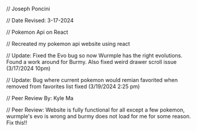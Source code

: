 // Joseph Poncini

// Date Revised: 3-17-2024

// Pokemon Api on React

// Recreated my pokemon api website using react

// Update: Fixed the Evo bug so now Wurmple has the right evolutions. Found a work around for Burmy. Also fixed weird drawer scroll issue (3/17/2024 10pm)

// Update: Bug where current pokemon would remian favorited when removed from favorites list fixed (3/19/2024 2:25 pm)

// Peer Review By: Kyle Ma

// Peer Review: Website is fully functional for all except a few pokemon, wurmple's evo is wrong and burmy does not load for me for some reason. Fix this!!
